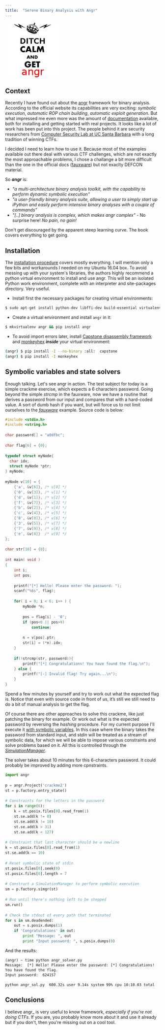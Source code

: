 ```yaml
---
title:  "Serene Binary Analysis with Angr"
---
```


![Logo](/assets/images/angr/get-angr.png)

## Context

Recently I have found out about the [angr](http://angr.io) framework for binary analysis. 
According to the official website its capabilities are very exciting: _symbolic execution_, 
_automatic ROP chain building_, _automatic exploit generation_. But what impressed me even more was the amount of
[documentation](https://docs.angr.io/) available, both for installing and getting started with real projects. 
It looks like a lot of work has been put into this project. The people behind it are security researchers from 
[Computer Security Lab at UC Santa Barbara](http://seclab.cs.ucsb.edu) with a long tradition of winning CTFs.

I decided I need to learn how to use it. Because most of the examples available out there deal with various CTF challenges, 
which are not exactly the most approachable problems, I chose a challange a bit more difficult than the 
one in the official docs ([fauxware](https://github.com/angr/angr-doc/tree/master/examples/fauxware)) 
but not exaclty DEFCON material. 

So **_angr_** is:
* _"a multi-architecture binary analysis toolkit, with the capability to perform dynamic symbolic execution"_
* _"a user-friendly binary analysis suite, allowing a user to simply start up iPython and easily perform intensive binary analyses with a couple of commands"_
* _"[..] binary analysis is complex, which makes angr complex"_ - No surprise here! _No pain, no gain!_

Don't get discouraged by the apparent steep learning curve. The book covers everything to get going.

## Installation 

The [installation procedure](https://docs.angr.io/INSTALL.html) covers mostly everything.
I will mention only a few bits and workarounds I needed on my Ubuntu 16.04 box. 
To avoid messing up with your system's libraries, the authors highly recommend a python virtual environment
to install and use angr. This will be an isolated Python work environment, complete with an interpreter and 
site-packages  directory. Very useful.

* Install first the necessary packages for creating virtual environments:

```bash
$ sudo apt-get install python-dev libffi-dev build-essential virtualenvwrapper
```
* Create a virtual environment and install ```angr``` in it:

```bash
$ mkvirtualenv angr && pip install angr
```
* To avoid import errors later, install [Capstone disassembly framework](http://www.capstone-engine.org/)
and [monkeyhex](https://pypi.python.org/pypi/monkeyhex/1.3) **_inside_** your virtual environment:

```bash
(angr) $ pip install -I --no-binary :all:  capstone
(angr) $ pip install -I monkeyhex
```

## Symbolic variables and state solvers

Enough talking. Let's see angr in action. The test subject for today is a simple crackme exercise,
which expects a 6 characters password. Going beyond the simple _strcmp_ in the fauxware, now we have a routine
that derives a password from  our input and compares that with a hard-coded value. A sort of dumb hash if you want, 
but will force us to not limit ourselves to the [_fauxware_](https://github.com/angr/angr-doc/tree/master/examples/fauxware) example.
Source code is below:
```c
#include <stdio.h>
#include <string.h>

char password[] = "a0dfbc";

char flag[6] = {0};

typedef struct myNode{
  char idx;
  struct myNode *ptr;
} myNode;

myNode v[10] = {
	{'a', &v[6]}, /* v[0] */
	{'0', &v[3]}, /* v[1] */
	{'d', &v[1]}, /* v[2] */
	{'f', &v[7]}, /* v[3] */
	{'b', &v[2]}, /* v[4] */
	{'c', &v[4]}, /* v[5] */
	{'8', &v[0]}, /* v[6] */
	{'3', &v[5]}, /* v[7] */
	{'7', &v[9]}, /* v[8] */
	{'e', &v[8]}  /* v[9] */
};

char str[10] = {0};

int main( void )
{
	int i;
	int pos;

	printf("[*] Hello! Please enter the password: ");
	scanf("%6s", flag);
	
	for( i = 0; i < 6; i++ ) {		
		myNode *n;
		
		pos = flag[i] - '0';		
		if (pos<0 || pos>9)
			continue;
			
		n = v[pos].ptr;
		str[i] = (*n).idx;
	}
	
	if(!strcmp(str, password)){
		printf("[*] Congratulations! You have found the flag.\n");
	} else {
		printf("[-] Invalid flag! Try again...\n");
	}	
}
```

Spend a few minutes by yourself and try to work out what the expected flag is. 
Notice that even with source code in front of us, it’s still we still need to do a bit of 
manual analysis to get the flag.

Of course there are other approaches to solve this crackme, like just patching the binary for example. 
Or work out what is the expected password by reversing the _hashing_ procedure. 
For my current purpose I'll execute it [with symbolic variables](https://docs.angr.io/docs/solver.html). 
In this case where the binary takes the password from standard input, and _stdin_ will be treated as 
a stream of symbolic data, for which we will be able to impose various constraints and solve problems based on it. 
All this is controlled through the [_SimulationManager_]((https://docs.angr.io/docs/pathgroups.html)). 

The solver takes about 10 minutes for this 6-characters password. 
It could probably be improved by adding more cpnstraints.

```python
import angr 

p = angr.Project('crackme2')
st = p.factory.entry_state()

# Constraints for the letters in the password
for i in range(6):
    k = st.posix.files[0].read_from(1)
    st.se.add(k != 0)
    st.se.add(k != 10)
    st.se.add(k > 31)
    st.se.add(k < 127)

# Constraint that last character should be a newline
k = st.posix.files[0].read_from(1)
st.se.add(k == 10)

# Reset symbolic state of stdin
st.posix.files[0].seek(0)
st.posix.files[0].length = 7

# Construct a SimulationManager to perform symbolic execution
sm = p.factory.simgr(st)

# Run until there's nothing left to be stepped
sm.run()

# Check the stdout of every path that terminated
for s in sm.deadended:
    out = s.posix.dumps(1)
    if 'Congratulations' in out:
        print "Message: ", out
        print "Input password: ", s.posix.dumps(0)
```

And the results:
```
(angr) ~ time python angr_solver.py
Message:  [*] Hello! Please enter the password: [*] Congratulations! You have found the flag.
Input password:  624157

python angr_sol.py  600.32s user 9.14s system 99% cpu 10:10.03 total

```

## Conclusions
I believe angr_ is very useful to know framework, _especially if you’re not doing CTFs_. 
If you are, you probably know more about it and use it already but if you don't, 
then you're missing out on a cool tool.
